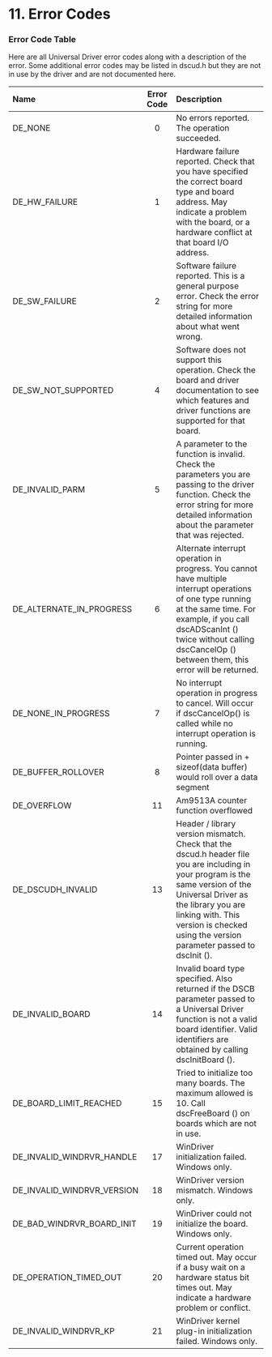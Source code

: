 # 11. Error Codes

### Error Code Table

Here are all Universal Driver error codes along with a description of the error. Some additional error codes may be listed in dscud.h but they are not in use by the driver and are not documented here.

| Name | Error Code | Description |
| :--- | :---: | :--- |
| DE\_NONE | 0 | No errors reported. The operation succeeded. |
| DE\_HW\_FAILURE | 1 | Hardware failure reported. Check that you have specified the correct board type and board address. May indicate a problem with the board, or a hardware conflict at that board I/O address. |
| DE\_SW\_FAILURE | 2 | Software failure reported. This is a general purpose error. Check the error string for more detailed information about what went wrong. |
| DE\_SW\_NOT\_SUPPORTED | 4 | Software does not support this operation. Check the board and driver documentation to see which features and driver functions are supported for that board. |
| DE\_INVALID\_PARM | 5 | A parameter to the function is invalid. Check the parameters you are passing to the driver function. Check the error string for more detailed information about the parameter that was rejected. |
| DE\_ALTERNATE\_IN\_PROGRESS | 6 | Alternate interrupt operation in progress. You cannot have multiple interrupt operations of one type running at the same time. For example, if you call dscADScanInt \(\) twice without calling dscCancelOp \(\) between them, this error will be returned. |
| DE\_NONE\_IN\_PROGRESS | 7 | No interrupt operation in progress to cancel. Will occur if dscCancelOp\(\) is called while no interrupt operation is running. |
| DE\_BUFFER\_ROLLOVER | 8 | Pointer passed in + sizeof\(data buffer\) would roll over a data segment |
| DE\_OVERFLOW | 11 | Am9513A counter function overflowed |
| DE\_DSCUDH\_INVALID | 13 | Header / library version mismatch. Check that the dscud.h header file you are including in your program is the same version of the Universal Driver as the library you are linking with. This version is checked using the version parameter passed to dscInit \(\). |
| DE\_INVALID\_BOARD | 14 | Invalid board type specified. Also returned if the DSCB parameter passed to a Universal Driver function is not a valid board identifier. Valid identifiers are obtained by calling dscInitBoard \(\). |
| DE\_BOARD\_LIMIT\_REACHED | 15 | Tried to initialize too many boards. The maximum allowed is 10. Call dscFreeBoard \(\) on boards which are not in use. |
| DE\_INVALID\_WINDRVR\_HANDLE | 17 | WinDriver initialization failed. Windows only. |
| DE\_INVALID\_WINDRVR\_VERSION | 18 | WinDriver version mismatch. Windows only. |
| DE\_BAD\_WINDRVR\_BOARD\_INIT | 19 | WinDriver could not initialize the board. Windows only. |
| DE\_OPERATION\_TIMED\_OUT | 20 | Current operation timed out. May occur if a busy wait on a hardware status bit times out. May indicate a hardware problem or conflict. |
| DE\_INVALID\_WINDRVR\_KP | 21 | WinDriver kernel plug-in initialization failed. Windows only. |

